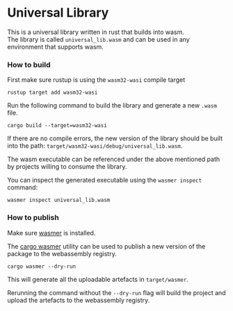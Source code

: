 # Universal Library

This is a universal library written in rust that builds into wasm.  
The library is called `universal_lib.wasm` and can be used in any environment that supports wasm.

### How to build

First make sure rustup is using the `wasm32-wasi` compile target

```shell
rustup target add wasm32-wasi
```

Run the following command to build the library and generate a new `.wasm` file.

```shell
cargo build --target=wasm32-wasi
```

If there are no compile errors, the new version of the library should be built into the path:
`target/wasm32-wasi/debug/universal_lib.wasm`.

The wasm executable can be referenced under the above mentioned path by projects willing to consume the library.

You can inspect the generated executable using the `wasmer inspect` command:

```shell
wasmer inspect universal_lib.wasm
```

### How to publish

Make sure [wasmer](https://github.com/wasmerio/wasmer) is installed.

The [cargo wasmer](https://github.com/wasmerio/cargo-wasmer) utility can be used to publish a new version of the package to the webassembly registry.

```shell
cargo wasmer --dry-run
```

This will generate all the uploadable artefacts in `target/wasmer`.

Rerunning the command without the `--dry-run` flag will build the project and upload the artefacts to the webassembly registry.
